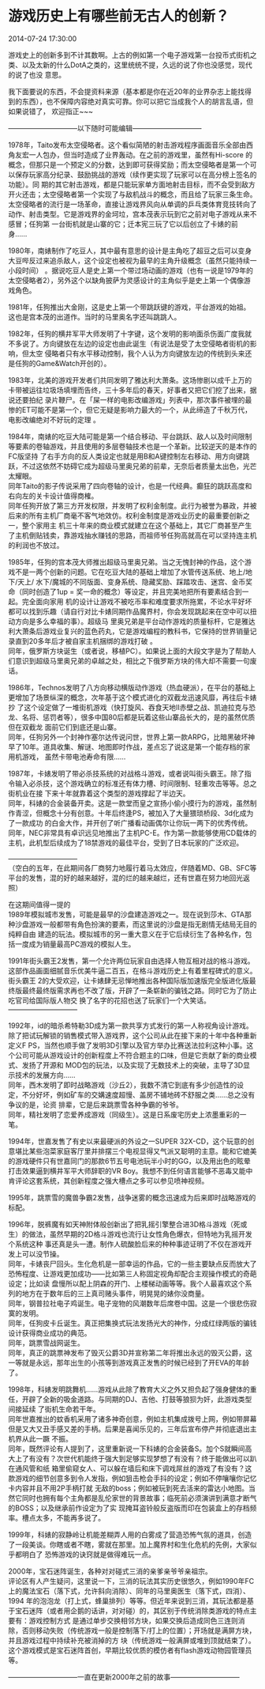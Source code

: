 #  游戏历史上有哪些前无古人的创新？

2014-07-24 17:30:00

游戏史上的创新多到不计其数啊。上古的例如第一个电子游戏第一台投币式街机之类、以及太新的什么DotA之类的，这里统统不提，久远的说了你也没感觉，现代的说了也没
意思。  
  
我下面要说的东西，不会提资料来源（基本都是你在近20年的业界杂志上能找得到的东西），也不保障内容绝对真实可靠。你可以把它当成我个人的胡言乱语，但如果说错了，
欢迎指正~~~  
  
——————————以下随时可能编辑——————————  
  
1978年，Taito发布太空侵略者。这个看似简陋的射击游戏程序画面音乐全部由西角友宏一人包办，但当时造成了业界轰动。在之前的游戏里，虽然有Hi-score
的概念，但那只是一个预定义的分数，达到即可获得奖励；而太空侵略者是第一个可以保存玩家高分纪录、鼓励挑战的游戏（续作更实现了玩家可以在高分榜上签名的功能）。同
期的其它射击游戏，都是只能玩家单方面地射击目标，而不会受到敌方开火还击；太空侵略者第一个实现了与敌机战斗的概念，而且给了玩家三条生命。  
太空侵略者的流行是一场革命，直接让游戏界风向从单调的乒乓类体育竞技转向了动作、射击类型。它是游戏界的金坷垃，宫本茂表示玩到它之前对电子游戏从来不感冒；任狗第
一台街机就是山寨的它；迁本宪三玩了它以后创立了卡婊的前身……  
  
1980年，南婊制作了吃豆人，其中最有意思的设计是主角吃了超豆之后可以变身大豆哔反过来追杀敌人，这个设定也被视为最早的主角升级概念（虽然只能持续一小段时间）
。据说吃豆人是史上第一个带过场动画的游戏（也有一说是1979年的太空侵略者2），另外这个以缺角披萨为灵感设计的主角似乎是史上第一个偶像游戏角色。  
  
1981年，任狗推出大金刚，这是史上第一个带跳跃键的游戏，平台游戏的始祖。这也是宫本茂的出道作。当时的马里奥名字还叫跳跳人。  
  
1982年，任狗的横井军平大师发明了十字键，这个发明的影响面杀伤面广度我就不多说了。方向键放在左边的设定也由此诞生（有说法是受了太空侵略者街机的影响，但太空
侵略者只有水平移动控制，我个人认为方向键放左边的传统到头来还是任狗的Game&Watch开创的）。  
  
1983年，北美的游戏开发者们共同发明了雅达利大萧条。这场惨剧以成千上万的卡带被运往垃圾场填埋而告终，三十多年后的春天，好事者又把它们挖了出来，据说还要拍纪
录片鞭尸。在「屎一样的电影改编游戏」列表中，那次事件被埋的最惨的ET可能不是第一个，但它无疑是影响力最大的一个，从此缔造了千秋万代，电影改编绝对不好玩的定理
。  
  
1984年，南婊的吃豆大陆可能是第一个结合移动、平台跳跃、敌人以及时间限制等要素的卷轴游戏，并且使用的多层卷轴技术也是一个革新。比较逆天的是本作的FC版坚持
了右手方向的反人类设定也就是用B和A键控制左右移动、用方向键跳跃，不过这依然不妨碍它成为超级马里奥兄弟的前辈，无奈后者质量太出色，光芒太耀眼。  
同年Taito的影子传说采用了四向卷轴的设计，也是一代经典。癫狂的跳跃高度和右向左的关卡设计值得商榷。  
同年任狗开放了第三方开发权限，并发明了权利金制度。此行为被誉为暴政，并被后来的所有主机厂商毫不客气地效仿。权利金制度是游戏业历史的最重要创新之一，整个家用主
机三十年来的商业模式就建立在这个基础上，其它厂商甚至产生了主机倒贴钱卖，靠游戏抽水赚钱的思路，而祖师爷任狗高就高在可以坚持连主机的利润也不放过。  
  
1985年，任狗的宫本茂大师推出超级马里奥兄弟。当之无愧封神的作品，这个游戏不是一两个创新的问题。它在吃豆大陆的基础上增加了水管传送系统、地上/地下/天上/
水下/魔城的不同版面、变身系统、隐藏奖励、踩踏攻击、迷宫、金币奖命（同时创造了1up = 奖一命的概念）等设定，并且完美地把所有要素结合到一起。完全面向家用
机的设计让游戏不被吃币率和难度要求所拖累，不论水平好坏都可以找到乐趣（请自行对比卡婊同期作品魔界村，你会发现跳起来在空中可以扭动方向是多么幸福的事）。超级马
里奥兄弟是平台动作游戏的质量标杆，它是雅达利大萧条后游戏业复兴的蓝色药丸，它是游戏编程的教科书，它保持的世界销量记录直到20多年后才被自家主机捆绑的游戏打破
。  
同年，俄罗斯方块诞生（或者说，移植PC）。如果说上面的大段文字是为了帮助人们意识到超级马里奥兄弟的卓越之处，相比之下俄罗斯方块的伟大却不需要一句废话。  
  
1986年，Technos发明了八方向移动横版动作游戏（热血硬派），在平台的基础上更增加了场景纵深的概念，次年基于这个模式进化的双截龙迅速风靡，再往后卡婊抄
了这个设定做了一堆街机游戏（快打旋风、吞食天地II赤壁之战、凯迪拉克与恐龙、名将、惩罚者等），很多中国80后都是玩着这些山寨品长大的，是的虽然优质但在双截龙
面前它们到底还是山寨。  
同年，任狗另外一个封神作塞尔达传说问世，世界上第一款ARPG，比暗黑破坏神早了10年。道具收集、解谜、地图即时作战，差点忘了说这是第一个能存档的家用机游戏，
虽然卡带电池寿命有限……  
  
1987年，卡婊发明了带必杀技系统的对战格斗游戏，或者说叫街头霸王。除了指令输入必杀技，这个游戏确立的标准还有体力槽、时间限制、轻重攻击等等。总之街机业在接
下来十年就靠着这个类型的游戏撑起了半边天。  
同年，科婊的合金装备开卖。这是一款堂而皇之宣扬小偷小摸行为的游戏，虽然制作青涩，但概念十分有创意。十年后终逢PS，被加入了大量猥琐桥段、3d化成为了一款成功
的白金大作，并开创了听广播看动画偶尔让你玩一两下的优秀传统。  
同年，NEC非常具有卓识远见地推出了主机PC-E。作为第一款能够使用CD载体的主机，此机型后续成为了18禁游戏的最佳平台，受到了日本玩家的广泛欢迎。  
  
——————————  
（空白的五年，在此期间各厂商努力地履行着马太效应，伴随着MD、GB、SFC等平台的发售，混的好的越来越好，混的烂的越来越烂，还有世嘉在努力地回光返照）  
  
在这期间值得一提的  
1989年模拟城市发售，可能是最早的沙盘建造游戏之一。现在说到莎木、GTA那种沙盘游戏一般都带有角色扮演的要素，而这里说的沙盘是指无剧情无结局无目的纯粹自由
建造的玩法。模拟城市的另一重大意义在于它后续衍生了各种名作，包括一度成为销量最高PC游戏的模拟人生。  
  
1991年街头霸王2发售，第一个允许两位玩家自由选择人物互相对战的格斗游戏。这部作品画面细腻音乐优美牛逼二百五，在格斗游戏历史上有着里程碑式的意义。街头霸王
2的大受欢迎，让卡婊肆无忌惮地推出各种国际版加速版完全版进化版最终版最终最终版需求再也不改了版，开辟了一条崭新的骗钱之路。同时它为了防止吃官司给国际版人物交
换了名字的花招也送了玩家们一个大笑话。  
——————————  
  
1992年，id的暗杀希特勒3D成为第一款共享方式发行的第一人称视角设计游戏。除了把试玩解锁的销售模式带入游戏界，这个公司从此在接下来的十年中各种重新定义F
PS，当然也顺手做了发明3D引擎以及官方举办比赛送法拉利这种小事。这个公司可能从游戏设计的创新程度上不符合题主的口味，但是它贡献了新的商业模式、发扬了开源和
MOD包的玩法，以及实现了无数技术上的突破，主导了3D显示技术的发展方向……  
同年，西木发明了即时战略游戏（沙丘2），我数不清它到底有多少创造性的设定，不分好坏，例如矿车的交媾速度超慢、盖房不铺地砖不舒服之类……总之没有争议的是，论资
排辈，它是后来跳票雪各种争霸的爷爷。  
同年，精社发明了恋爱养成游戏（同级生）。这是日系废宅历史上浓墨重彩的一笔。  
  
1994年，世嘉发售了有史以来最硬派的外设之一SUPER 32X-CD，这个玩意的创意堪比某些泡菜家庭客厅里并排摆三个电视显得又气派又聪明的主意。能和它媲美
的游戏硬件只有世嘉同门的那款6节五号电池玩半小时的GG，以及用出色的眩晕打击效果逼到横井军平大师辞职的VR
Boy。我想不到任何语言能够不恶毒又能中肯评论这套系统，其创新程度之强大槽点之多可以参见喷神视频。  
  
1995年，跳票雪的魔兽争霸2发售，战争迷雾的概念迅速成为后来即时战略游戏的标配。  
  
1996年，脱裤魔有如天神附体般创新出了把乳摇引擎整合进3D格斗游戏（死或生）的做法，虽然早期的2D格斗游戏也流行让女性角色爆衣，但特地为乳摇开发个系统这种
事还真是头一遭。制作人硫酸脸后来的种种事迹证明了不仅在游戏开发上可以没节操。  
同年，卡婊丧尸回头。生化危机是一部幸运的作品，它的一些主要缺点反而放大了恐怖程度、让游戏更加成功——比如第三人称固定视角却配合主观操作模式的奇葩设定；比如读
盘慢所以配上阴森的开门、上楼梯动画等等。我个人最喜欢这个系列的地方在于数年后的三上真司赌头事件，明晃晃的婊你没商量。  
同年，钢普拉社电子鸡诞生。电子宠物的风潮数年后席卷中国。这是一个很悲伤寂寞的发明。  
同年，任狗皮卡丘诞生。真正把集换式玩法发扬光大的神作，分成红绿两版的骗钱设计获得商业成功的典范。  
同年，跳票雪战网诞生。  
同年，真正的跳票神发布了毁灭公爵3D并宣称第二年将推出永远的毁灭公爵，这一等就是永远，那年出生的小孩等到游戏真正发售的时候已经到了开EVA的年龄了。  
  
1998年，科婊发明跳舞机……游戏从此除了教育大义之外又担负起了强身健体的重任，开辟了全新的吸金道路。与同期的DJ、吉他、打鼓等狼狈为奸，此游戏类型间接延续
了街机生命若干年。  
同年世嘉推出的蚊香机采用了诸多神奇创意，例如主机集成拨号上网，例如带屏幕但是又大又丑手感又差的手柄。后果是喜闻乐见的，三年后宣布停产并彻底退出主机界从此一蹶
不振。  
同年，既然评论有人提到了，这里重新说一下科婊的合金装备S。加个S就瞬间高大上了有没有？次世代机能终于强大到足够实现梦想了有没有？终于能做出可以趴在通风管和纸
箱里偷窥女人、可以躲在墙后和床下调戏屌丝的游戏了有没有？这款游戏的细节创意多到令人发指，例如狙击枪会手抖的设定；例如不停嚷嚷你记忆卡内容并且不用2P手柄打就
无敌的boss；例如被玩到死去活来的雷达小地图。当然它同时也拥有每个主角都是乱伦家世的背景故事；临死前必须演讲到满意才断气的BOSS；以及继承前作设定为了实
现掩耳盗铃般反盗版而印在包装盒上的存档频率。槽点太多，不能再多说了。  
  
1999年，科婊的寂静岭让机能差糊弄人用的白雾成了营造恐怖气氛的道具，创造了一段美谈。你瞎或者不瞎，雾就在那里。加上魔界村和生化危机的先例，大家似乎都明白了
恐怖游戏的诀窍就是做得难玩一点。  
  
2000年，宝石迷阵诞生，各种对对碰式三消的亲爹亲爷爷亲祖宗。  
评论区有人产生疑问，这里说一下，三消的玩法其实历史很悠久，例如1990年FC上的魔法宝石（落下式，允许斜向消除）、同年的马里奥医生（落下式，四消）、1994
年的泡泡龙（打上式，蜂巢排列）等等。但近年来说到三消，其玩法都是基于宝石迷阵（或者用企鹅的话讲，对对碰）的，其区别于传统消除类游戏的特点主要有：游戏控制方式
是通过单步交换相邻方块，如果交换后造成同色三连则消除，否则移动失败（传统游戏一般是控制落下/打上的位置）；开场就是满屏方块，并且游戏过程中持续补充被消掉的方
块（传统游戏一般满屏或堆到顶就结束了）。这个游戏模式是宝石迷阵首创，早期比较优质的模仿者有flash游戏动物园管理员等。  
  
  
  
  
——————————一直在更新2000年之前的故事——————————

